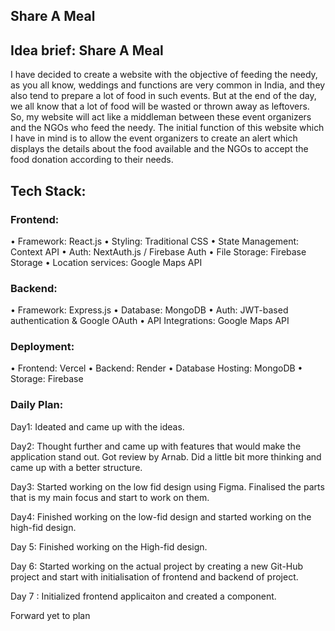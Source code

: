 ## Share A Meal

## Idea brief: Share A Meal
I have decided to create a website with the objective of feeding the needy, as you all know, weddings and functions are very common in India, and they also tend to prepare a lot of food in such events. But at the end of the day, we all know that a lot of food will be wasted or thrown away as leftovers. So, my website will act like a middleman between these event organizers and the NGOs who feed the needy. The initial function of this website which I have in mind is to allow the event organizers to create an alert which displays the details about the food available and the NGOs to accept the food donation according to their needs.

## Tech Stack:
### Frontend: 
•	Framework: React.js
•	Styling: Traditional CSS
•	State Management:  Context API
•	Auth: NextAuth.js / Firebase Auth
•	File Storage: Firebase Storage
•	Location services: Google Maps API

### Backend: 
•	Framework:  Express.js
•	Database: MongoDB
•	Auth: JWT-based authentication & Google OAuth
•	API Integrations: Google Maps API

### Deployment:
•	Frontend: Vercel
•	Backend: Render
•	Database Hosting: MongoDB 
•	Storage: Firebase


### Daily Plan: 
Day1: Ideated and came up with the ideas.

Day2: Thought further and came up with features that would make the application stand out. Got review by Arnab. Did a little bit more thinking and came up with a better structure.

Day3: Started working on the low fid design using Figma. Finalised the parts that is my main focus and start to work on them.

Day4: Finished working on the low-fid design and started working on the high-fid design.

Day 5: Finished working on the High-fid design.

Day 6: Started working on the actual project by creating a new Git-Hub project and start with initialisation of frontend and backend of project.

Day 7 : Initialized frontend applicaiton and created a component.

Forward yet to plan 
